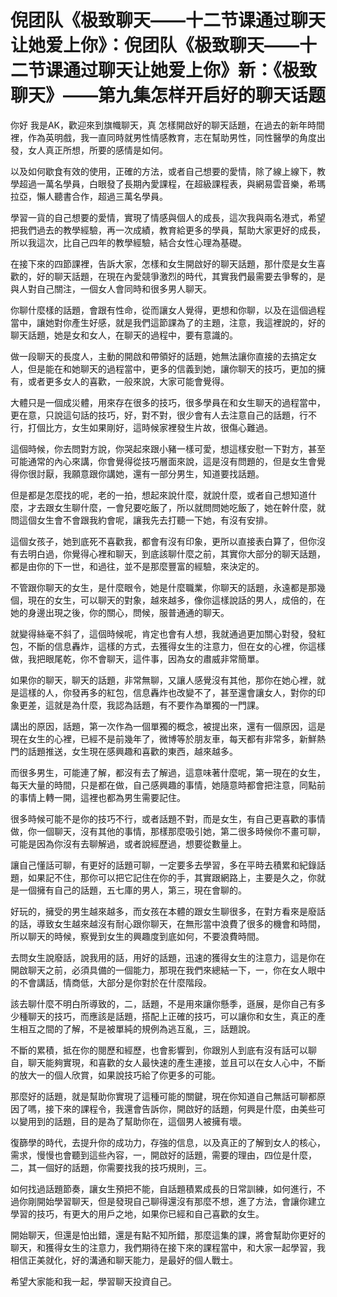 # 倪团队《极致聊天——十二节课通过聊天让她爱上你》：倪团队《极致聊天——十二节课通过聊天让她爱上你》新：《极致聊天》——第九集怎样开启好的聊天话题

你好 我是AK，歡迎來到旗幟聊天，真 怎樣開啟好的聊天話題，在過去的新年時間裡，作為英明戲，我一直同時就男性情感教育，志在幫助男性，同性醫學的角度出發，女人真正所想，所要的感情是如何。

以及如何歇食有效的使用，正確的方法，或者自己想要的愛情，除了線上線下，教學超過一萬名學員，白眼發了長期內愛課程，在超級課程表，與網易雲音樂，希瑪拉亞，懶人聽書合作，超過三萬名學員。

學習一貨的自己想要的愛情，實現了情感與個人的成長，這次我與兩名港式，希望把我們過去的教學經驗，再一次成績，教育給更多的學員，幫助大家更好的成長，所以我這次，比自己四年的教學經驗，結合女性心理為基礎。

在接下來的四節課裡，告訴大家，怎樣和女生開啟好的聊天話題，那什麼是女生喜歡的，好的聊天話題，在現在內愛競爭激烈的時代，其實我們最需要去爭奪的，是與人對自己關注，一個女人會同時和很多男人聊天。

你聊什麼樣的話題，會跟有性命，從而讓女人覺得，更想和你聊，以及在這個過程當中，讓她對你產生好感，就是我們這節課為了的主題，注意，我這裡說的，好的聊天話題，她是女和女人，在聊天的過程中，要有意識的。

做一段聊天的長度人，主動的開啟和帶領好的話題，她無法讓你直接的去搞定女人，但是能在和她聊天的過程當中，更多的信義到她，讓你聊天的技巧，更加的擁有，或者更多女人的喜歡，一般來說，大家可能會覺得。

大體只是一個成災體，用來存在很多的技巧，很多學員在和女生聊天的過程當中，更在意，只說這句話的技巧，好，對不對，很少會有人去注意自己的話題，行不行，打個比方，女生如果剛好，這時候家裡發生片故，很傷心難過。

這個時候，你去問對方說，你哭起來跟小豬一樣可愛，想這樣安慰一下對方，甚至可能通常的內心來講，你會覺得從技巧層面來說，這是沒有問題的，但是女生會覺得你很討厭，我願意跟你講她，還有一部分男生，知道要找話題。

但是都是怎麼找的呢，老的一拍，想起來說什麼，就說什麼，或者自己想知道什麼，才去跟女生聊什麼，一會兒要吃飯了，所以就問問她吃飯了，她在幹什麼，就問這個女生會不會跟我約會呢，讓我先去打聽一下她，有沒有安排。

這個女孩子，她到底死不喜歡我，都會有沒有印象，更所以直接表白算了，但你沒有去明白過，你覺得心裡和聊天，到底該聊什麼之前，其實你大部分的聊天話題，都是由你的下一世，和過往，並不是那麼豐富的經驗，來決定的。

不管跟你聊天的女生，是什麼眼令，她是什麼職業，你聊天的話題，永遠都是那幾個，現在的女生，可以聊天的對象，越來越多，像你這樣說話的男人，成倍的，在她的身邊出現之後，你的關心，問候，服普通通的聊天。

就變得絲毫不斜了，這個時候呢，肯定也會有人想，我就通過更加關心對發，發紅包，不斷的信息轟炸，這樣的方式，去獲得女生的注意力，但在女的心裡，你這樣做，我把眼尾乾，你不會聊天，這件事，因為女的肅威非常簡單。

如果你的聊天，聊天的話題，非常無聊，又讓人感覺沒有其他，那你在她心裡，就是這樣的人，你發再多的紅包，信息轟炸也改變不了，甚至還會讓女人，對你的印象更差，這就是為什麼，我認為話題，有不要作為單獨的一門課。

講出的原因，話題，第一次作為一個單獨的概念，被提出來，還有一個原因，這是現在女生的心裡，已經不是前幾年了，微博等於朋友車，每天都有非常多，新鮮熱門的話題推送，女生現在感興趣和喜歡的東西，越來越多。

而很多男生，可能連了解，都沒有去了解過，這意味著什麼呢，第一現在的女生，每天大量的時間，只是都在做，自己感興趣的事情，她隨意時都會把注意，同點前的事情上轉一開，這裡也都為男生需要記住。

很多時候可能不是你的技巧不行，或者話題不對，而是女生，有自己更喜歡的事情做，你一個聊天，沒有其他的事情，那樣那麼吸引她，第二很多時候你不畫可聊，可能是因為你沒有去聊解過，或者說經歷過，想要從數量上。

讓自己懂話可聊，有更好的話題可聊，一定要多去學習，多在平時去積累和紀錄話題，如果記不住，那你可以把它記住在你的手，其實跟網路上，主要是久之，你就是一個擁有自己的話題，五七庫的男人，第三，現在會聊的。

好玩的，擁受的男生越來越多，而女孩在本體的跟女生聊很多，在對方看來是廢話的話，導致女生越來越沒有耐心跟你聊天，在無形當中浪費了很多的機會和時間，所以聊天的時候，察覺到女生的興趣度到底如何，不要浪費時間。

去問女生說廢話，說我用的話，用好的話題，迅速的獲得女生的注意力，這是你在開啟聊天之前，必須具備的一個能力，那現在我們來總結一下，一，你在女人眼中的不會講話，情商低，大部分是你對於在什麼階段。

該去聊什麼不明白所導致的，二，話題，不是用來讓你懸季，遜展，是你自己有多少種聊天的技巧，而應該是話題，搭配上正確的技巧，可以讓你和女生，真正的產生相互之間的了解，不是被單純的規例為逃互亂，三，話題說。

不斷的累積，抵在你的閱歷和經歷，也會影響到，你跟別人到底有沒有話可以聊自，聊天能夠實現，和喜歡的女人最快速的產生連接，並且可以在女人心中，不斷的放大一的個人欣賞，如果說技巧給了你更多的可能。

那麼好的話題，就是幫助你實現了這種可能的關鍵，現在你知道自己無話可聊都原因了嗎，接下來的課程令，我還會告訴你，開啟好的話題，何興是什麼，由美些可以變用到的話題，目的是為了幫助你在，這個男人被擁有壞。

復篩學的時代，去提升你的成功力，存強的信息，以及真正的了解到女人的核心，需求，慢慢也會聽到這些內容，一，開啟好的話題，需要的理由，四位是什麼，二，其一個好的話題，你需要找我的技巧規則，三。

如何找過話題節奏，讓女生預把不能，自話題積累成長的日常訓練，如何進行，不過你剛開始學習聊天，但是發現自己聊得還沒有那麼不想，進了方法，會讓你建立學習的技巧，有更大的用戶之地，如果你已經和自己喜歡的女生。

開始聊天，但還是怕出錯，還是有點不知所錯，那麼這集的課，將會幫助你更好的聊天，和獲得女生的注意力，我們期待在接下來的課程當中，和大家一起學習，我相信正美就化，好的溝通和聊天能力，是最好的個人戰士。

希望大家能和我一起，學習聊天投資自己。